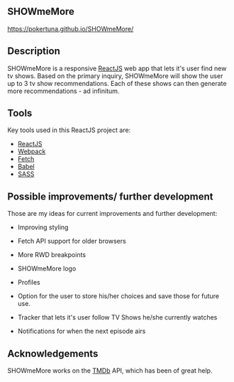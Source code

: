 ## SHOWmeMore
https://pokertuna.github.io/SHOWmeMore/

## Description
SHOWmeMore is a responsive [ReactJS](http://facebook.github.io/react/index.html) web app that lets it's user find new tv shows.
Based on the primary inquiry, SHOWmeMore will show the user up to 3 tv show recommendations.
Each of these shows can then generate more recommendations - ad infinitum.

## Tools
Key tools used in this ReactJS project are:

* [ReactJS](http://facebook.github.io/react/index.html)
* [Webpack](https://webpack.github.io/)
* [Fetch](https://developer.mozilla.org/en-US/docs/Web/API/Fetch_API)
* [Babel](https://babeljs.io/)
* [SASS](http://sass-lang.com/)

## Possible improvements/ further development
Those are my ideas for current improvements and further development:

* Improving styling
* Fetch API support for older browsers
* More RWD breakpoints
* SHOWmeMore logo

* Profiles
* Option for the user to store his/her choices and save those for future use.
* Tracker that lets it's user follow TV Shows he/she currently watches
* Notifications for when the next episode airs

## Acknowledgements
SHOWmeMore works on the [TMDb](https://www.themoviedb.org/) API, which has been of great help.

